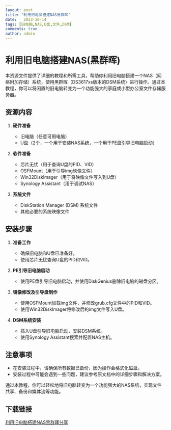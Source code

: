```yaml
---
layout: post
title: "利用旧电脑搭建NAS黑群晖"
date:   2023-10-14
tags: [旧电脑,NAS,U盘,文件,DSM]
comments: true
author: admin
---
```

# 利用旧电脑搭建NAS(黑群晖)

本资源文件提供了详细的教程和所需工具，帮助你利用旧电脑搭建一个NAS（网络附加存储）系统，使用黑群晖（DS3617xs版本的DSM系统）进行操作。通过本教程，你可以将闲置的旧电脑转变为一个功能强大的家庭或小型办公室文件存储服务器。

## 资源内容

1. **硬件准备**
   - 旧电脑（任意可用电脑）
   - U盘（2个，一个用于安装NAS系统，一个用于PE盘引导旧电脑启动）

2. **软件准备**
   - 芯片无忧（用于查询U盘的PID、VID）
   - OSFMount（用于引导img映像文件）
   - Win32DiskImager（用于将映像文件写入到U盘）
   - Synology Assistant（用于调试NAS）

3. **系统文件**
   - DiskStation Manager (DSM) 系统文件
   - 其他必要的系统映像文件

## 安装步骤

1. **准备工作**
   - 确保旧电脑和U盘已准备好。
   - 使用芯片无忧查询U盘的PID和VID。

2. **PE引导旧电脑启动**
   - 使用PE盘引导旧电脑启动，并使用DiskGenius删除旧电脑的磁盘分区。

3. **镜像修改及引导盘制作**
   - 使用OSFMount加载img文件，并修改grub.cfg文件中的PID和VID。
   - 使用Win32DiskImager将修改后的img文件写入U盘。

4. **DSM系统安装**
   - 插入U盘引导旧电脑启动，安装DSM系统。
   - 使用Synology Assistant搜索并配置NAS主机。

## 注意事项

- 在安装过程中，请确保所有数据已备份，因为操作会格式化磁盘。
- 安装过程中可能会遇到一些问题，建议参考原文档中的详细步骤和解决方案。

通过本教程，你可以轻松地将旧电脑转变为一个功能强大的NAS系统，实现文件共享、备份和媒体流等功能。

## 下载链接

[利用旧电脑搭建NAS黑群晖分享](https://pan.quark.cn/s/07c22ae4f3b3)